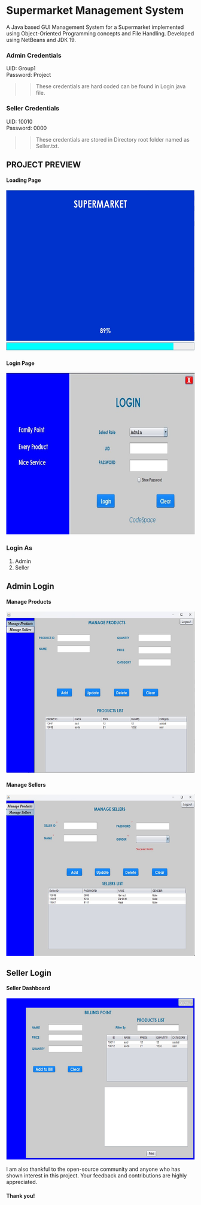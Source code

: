 # Supermarket Management System
A Java based GUI Management System for a Supermarket implemented using Object-Oriented Programming concepts and File Handling. Developed using NetBeans and JDK 19.
### Admin Credentials
UID: Group1 <br />
Password: Project

>> These credentials are hard coded can be found in Login.java file.

### Seller Credentials
 UID: 10010 <br />
 Password: 0000 

>> These credentials are stored in Directory root folder named as Seller.txt.

## PROJECT PREVIEW

#### Loading Page
<p align="center">
    <img src="./images/loading-window.jpeg" alt= "Loading Page" width="650" height="430">
</p>

#### Login Page
<p align="center">
<!-- ![Login Page.](./images/login.jpeg "Login Page") -->
    <img src="./images/login.jpeg" alt= "Login Page" width="650" height="430">
</p>

### Login As

1. Admin
2. Seller

## Admin Login

#### Manage Products
<p align="center">
    <img src="./images/admin-mange-products.jpeg" alt= "Manage Products" width="650" height="430">
</p>

#### Manage Sellers
<p align="center">
    <img src="./images/admin-manage-sellers.jpeg" alt= "Manage Sellers" width="650" height="430">
</p>

## Seller Login

#### Seller Dashboard
<p align="center">
<!-- ![Manage Sellers.](./images/seller-dashboard.jpeg "Manage Sellers") -->
    <img src="./images/seller-dashboard.jpeg" alt= "Login Page" width="650" height="430">
</p>

I am also thankful to the open-source community and anyone who has shown interest in this project. Your feedback and contributions are highly appreciated.

#### Thank you!




